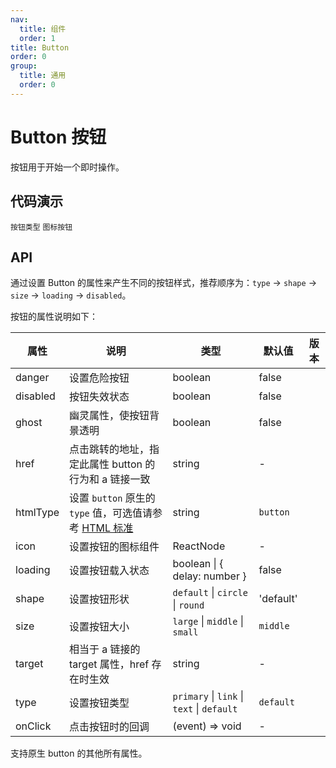 ```yaml
---
nav:
  title: 组件
  order: 1
title: Button
order: 0
group:
  title: 通用
  order: 0
---
```


# Button 按钮

按钮用于开始一个即时操作。

## 代码演示

<!-- prettier-ignore -->
<code src="./demo/basic.tsx" description="按钮有四种类型：主按钮、次按钮、文本按钮和链接按钮。主按钮在同一个操作区域最多出现一次。">按钮类型</code>
<code src="./demo/icon.tsx" description="当需要在 `Button` 内嵌入 `Icon` 时，可以设置 `icon` 属性，或者直接在 `Button` 内使用 `Icon` 组件。
如果想控制 `Icon` 具体的位置，只能直接使用 `Icon` 组件，而非 `icon` 属性。">图标按钮</code>

## API

通过设置 Button 的属性来产生不同的按钮样式，推荐顺序为：`type` -> `shape` -> `size` -> `loading` -> `disabled`。

按钮的属性说明如下：

| 属性     | 说明                                                                                                                                 | 类型                                       | 默认值    | 版本 |
| -------- | ------------------------------------------------------------------------------------------------------------------------------------ | ------------------------------------------ | --------- | ---- |
| danger   | 设置危险按钮                                                                                                                         | boolean                                    | false     |      |
| disabled | 按钮失效状态                                                                                                                         | boolean                                    | false     |      |
| ghost    | 幽灵属性，使按钮背景透明                                                                                                             | boolean                                    | false     |      |
| href     | 点击跳转的地址，指定此属性 button 的行为和 a 链接一致                                                                                | string                                     | -         |      |
| htmlType | 设置 `button` 原生的 `type` 值，可选值请参考 [HTML 标准](https://developer.mozilla.org/en-US/docs/Web/HTML/Element/button#attr-type) | string                                     | `button`  |      |
| icon     | 设置按钮的图标组件                                                                                                                   | ReactNode                                  | -         |      |
| loading  | 设置按钮载入状态                                                                                                                     | boolean \| { delay: number }               | false     |      |
| shape    | 设置按钮形状                                                                                                                         | `default` \| `circle` \| `round`           | 'default' |      |
| size     | 设置按钮大小                                                                                                                         | `large` \| `middle` \| `small`             | `middle`  |      |
| target   | 相当于 a 链接的 target 属性，href 存在时生效                                                                                         | string                                     | -         |      |
| type     | 设置按钮类型                                                                                                                         | `primary` \| `link` \| `text` \| `default` | `default` |      |
| onClick  | 点击按钮时的回调                                                                                                                     | (event) => void                            | -         |      |

支持原生 button 的其他所有属性。

